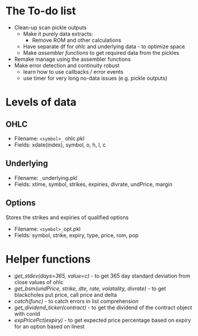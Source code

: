 # The To-do list

* Clean-up scan pickle outputs
    * Make it purely data extracts:
        * Remove ROM and other calculations
    * Have separate df for ohlc and underlying data - to optimize space
    * Make _assembler functions_ to get required data from the pickles
* Remake manage using the assembler functions
* Make error detection and continuity robust
    * learn how to use callbacks / error events
    * use timer for very long no-data issues (e.g. pickle outputs)

# Levels of data
## OHLC
* Filename: ``<symbol>_`` ohlc.pkl
* Fields: xdate(index), symbol, o, h, l, c
   
## Underlying
* Filename: `_`underlying.pkl
* Fields: xtime, symbol, strikes, expiries, divrate, undPrice, margin

## Options
Stores the strikes and expiries of qualified options
* Filename: ``<symbol>_``opt.pkl
* Fields: symbol, strike, expiry, type, price, rom, pop

# Helper functions
* *get_stdev(days=365, value=c)* - to get 365 day standard deviation from close values of ohlc 
* *get_bsm(undPrice, strike, dte, rate, volatality, divrate)* - to get blackcholes put price, call price and delta
* *catch(func)* - to catch errors in list comprehension
* *get_dividend_ticker(contract)* - to get the dividend of the contract object with conId
* *expPricePct(expiry)* - to get expected price percentage based on expiry for an option based on linest